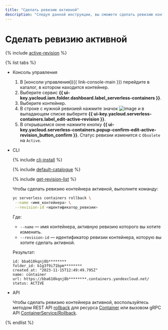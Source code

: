 ```yaml
---
title: "Сделать ревизию активной"
description: "Следуя данной инструкции, вы сможете сделать ревизию контейнера активной."
---
```


# Сделать ревизию активной

{% include [active-revision](../../_includes/serverless-containers/active-revision.md) %}

{% list tabs %}

- Консоль управления
  
  1. В [консоли управления]({{ link-console-main }}) перейдите в каталог, в котором находится контейнер.
  1. Выберите сервис **{{ ui-key.yacloud.iam.folder.dashboard.label_serverless-containers }}**.
  1. Выберите контейнер.
  1. В строке с нужной ревизией нажмите значок ![image](../../_assets/console-icons/ellipsis.svg) и в выпадающем списке выберите **{{ ui-key.yacloud.serverless-containers.label_edit-active-revision }}**.
  1. В открывшемся окне нажмите кнопку **{{ ui-key.yacloud.serverless-containers.popup-confirm-edit-active-revision_button_confirm }}**. Статус ревизии изменится с `Obsolete` на `Active`.
  

- CLI

  {% include [cli-install](../../_includes/cli-install.md) %}

  {% include [default-catalogue](../../_includes/default-catalogue.md) %}

  {% include [get-revision-list](../../_includes/serverless-containers/get-revision-list.md) %}

  Чтобы сделать ревизию контейнера активной, выполните команду:

  ```bash
  yc serverless containers rollback \
   --name <имя_контейнера> \
   --revision-id <идентификатор_ревизии>
  ```

  Где:

  * `--name` — имя контейнера, активную ревизию которого вы хотите изменить.
  * `--revision-id` — идентификатор ревизии контейнера, которую вы хотите сделать активной.

  Результат:

  ```
  id: bba610kqnj8b********
  folder_id: b1g3f9i71bpm********
  created_at: "2023-11-15T12:49:49.795Z"
  name: container
  url: https://bba610kqnj8b********.containers.yandexcloud.net/
  status: ACTIVE
  ```

- API

  Чтобы сделать ревизию контейнера активной, воспользуйтесь методом REST API [rollback](../../serverless-containers/containers/api-ref/Container/rollback.md) для ресурса [Container](../../serverless-containers/containers/api-ref/Container/index.md) или вызовом gRPC API [ContainerService/Rollback](../../serverless-containers/containers/api-ref/grpc/container_service.md#Rollback).

{% endlist %}